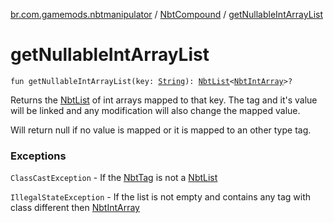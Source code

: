 [br.com.gamemods.nbtmanipulator](../index.md) / [NbtCompound](index.md) / [getNullableIntArrayList](./get-nullable-int-array-list.md)

# getNullableIntArrayList

`fun getNullableIntArrayList(key: `[`String`](https://kotlinlang.org/api/latest/jvm/stdlib/kotlin/-string/index.html)`): `[`NbtList`](../-nbt-list/index.md)`<`[`NbtIntArray`](../-nbt-int-array/index.md)`>?`

Returns the [NbtList](../-nbt-list/index.md) of int arrays mapped to that key. The tag and it's value will be linked and any modification will
also change the mapped value.

Will return null if no value is mapped or it is mapped to an other type tag.

### Exceptions

`ClassCastException` - If the [NbtTag](../-nbt-tag/index.md) is not a [NbtList](../-nbt-list/index.md)

`IllegalStateException` - If the list is not empty and contains any tag with class different then [NbtIntArray](../-nbt-int-array/index.md)